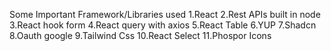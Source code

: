 Some Important Framework/Libraries used
1.React
2.Rest APIs built in node
3.React hook form
4.React query with axios
5.React Table
6.YUP 
7.Shadcn
8.Oauth google
9.Tailwind Css
10.React Select
11.Phospor Icons
